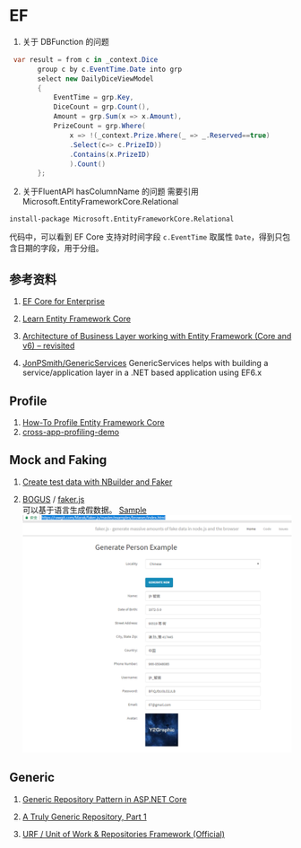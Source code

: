 # EF

1. 关于 DBFunction 的问题

``` cs
 var result = from c in _context.Dice
       group c by c.EventTime.Date into grp
       select new DailyDiceViewModel
       {
           EventTime = grp.Key,
           DiceCount = grp.Count(),
           Amount = grp.Sum(x => x.Amount),
           PrizeCount = grp.Where(
               x => !(_context.Prize.Where(_ => _.Reserved==true)
               .Select(c=> c.PrizeID))
               .Contains(x.PrizeID)
               ).Count()   
       };
```

2. 关于FluentAPI hasColumnName 的问题
需要引用 Microsoft.EntityFrameworkCore.Relational
```
install-package Microsoft.EntityFrameworkCore.Relational
```

代码中，可以看到 EF Core 支持对时间字段 ```c.EventTime``` 取属性 ```Date```，得到只包含日期的字段，用于分组。

## 参考资料
1. [EF Core for Enterprise](https://www.codeproject.com/Articles/1160586/EF-Core-for-Enterprise)

2. [Learn Entity Framework Core](http://www.learnentityframeworkcore.com/)

3.  [Architecture of Business Layer working with Entity Framework (Core and v6) – revisited](http://www.thereformedprogrammer.net/architecture-of-business-layer-working-with-entity-framework-core-and-v6-revisited/)

4. [JonPSmith/GenericServices](https://github.com/JonPSmith/GenericServices)
GenericServices helps with building a service/application layer in a .NET based application using EF6.x
## Profile
1. [How-To Profile Entity Framework Core](https://miniprofiler.com/dotnet/HowTo/ProfileEFCore)
2. [cross-app-profiling-demo](https://github.com/teddymacn/cross-app-profiling-demo)

## Mock and Faking
1. [Create test data with NBuilder and Faker](http://www.jerriepelser.com/blog/creating-test-data-with-nbuilder-and-faker/)

2. [BOGUS](https://github.com/bchavez/Bogus)  / [faker.js](https://github.com/marak/Faker.js/)  
可以基于语言生成假数据。
[Sample](https://rawgit.com/Marak/faker.js/master/examples/browser/index.html)
![FakeJs](./Images/FakeJs.png)

## Generic 
1. [Generic Repository Pattern in ASP.NET Core](https://code.msdn.microsoft.com/Generic-Repository-Pattern-f133bca4)

2. [A Truly Generic Repository, Part 1](https://cpratt.co/truly-generic-repository/)

3. [URF / Unit of Work & Repositories Framework (Official) ](https://github.com/lelong37/URF)
